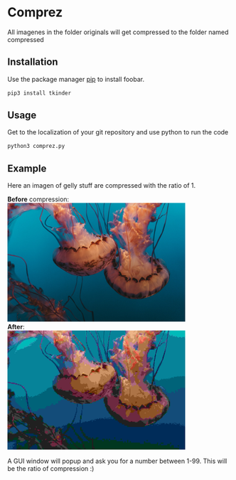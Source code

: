 # Comprez

All imagenes in the folder originals will get compressed to the folder named compressed

## Installation

Use the package manager [pip](https://pip.pypa.io/en/stable/) to install foobar.

```bash
pip3 install tkinder 
```

## Usage
Get to the localization of your git repository and use python to run the code
```python
python3 comprez.py
```

## Example
Here an imagen of gelly stuff are compressed with the ratio of 1. 

__Before__ compression:
<br>
<img src="/files/readme_img/geleOG.jpg" width="400">
<br>
__After__:
<br>
<img src="/files/readme_img/gele.jpg" width="400">

A GUI window will popup and ask you for a number between 1-99. This will be the ratio of compression :)
